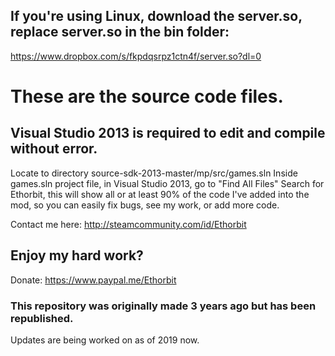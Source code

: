 ## If you're using Linux, download the server.so, replace server.so in the bin folder:
https://www.dropbox.com/s/fkpdqsrpz1ctn4f/server.so?dl=0

# These are the source code files.
## Visual Studio 2013 is required to edit and compile without error.
Locate to directory source-sdk-2013-master/mp/src/games.sln
Inside games.sln project file, in Visual Studio 2013, go to "Find All Files" Search for Ethorbit, this will show all or at least 90% of the code I've added into the mod, so you can easily fix bugs, see my work, or add more code.

Contact me here: http://steamcommunity.com/id/Ethorbit

## Enjoy my hard work?
Donate: https://www.paypal.me/Ethorbit

### This repository was originally made 3 years ago but has been republished.
Updates are being worked on as of 2019 now.
